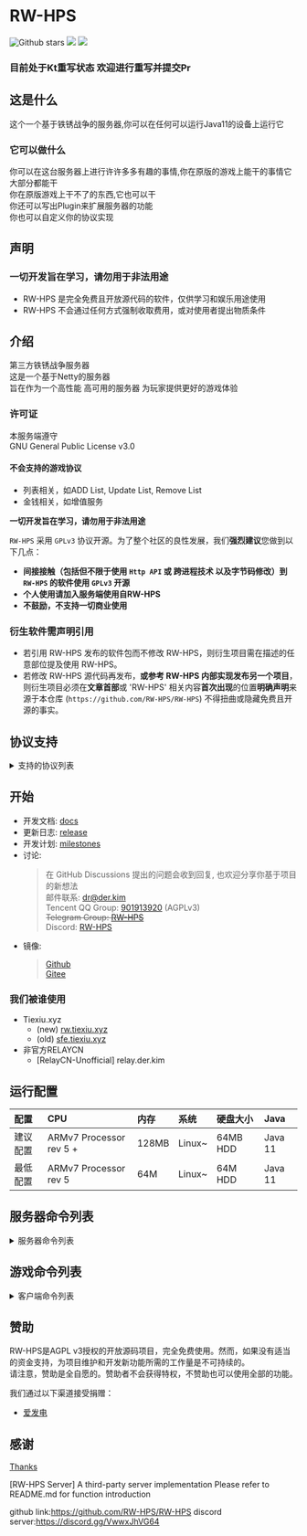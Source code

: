 # RW-HPS
![Github stars](https://img.shields.io/github/stars/RW-HPS/RW-HPS.svg)
![](https://github.com/RW-HPS/RW-HPS/actions/workflows/gradle.yml/badge.svg?branch=master)
[![](https://jitpack.io/v/RW-HPS/RW-HPS.svg)](https://jitpack.io/#RW-HPS/RW-HPS)

### **目前处于Kt重写状态 欢迎进行重写并提交Pr**

## 这是什么
这个一个基于铁锈战争的服务器,你可以在任何可以运行Java11的设备上运行它
### 它可以做什么
你可以在这台服务器上进行许许多多有趣的事情,你在原版的游戏上能干的事情它大部分都能干  
你在原版游戏上干不了的东西,它也可以干  
你还可以写出Plugin来扩展服务器的功能  
你也可以自定义你的协议实现

## 声明
### 一切开发旨在学习，请勿用于非法用途
- RW-HPS 是完全免费且开放源代码的软件，仅供学习和娱乐用途使用
- RW-HPS 不会通过任何方式强制收取费用，或对使用者提出物质条件

## 介绍
第三方铁锈战争服务器  
这是一个基于Netty的服务器  
旨在作为一个高性能 高可用的服务器 为玩家提供更好的游戏体验

### 许可证
本服务端遵守  
GNU General Public License v3.0

#### 不会支持的游戏协议
- 列表相关，如ADD List, Update List, Remove List  
- 金钱相关，如增值服务    

**一切开发旨在学习，请勿用于非法用途**  

`RW-HPS` 采用 `GPLv3` 协议开源。为了整个社区的良性发展，我们**强烈建议**您做到以下几点：

- **间接接触（包括但不限于使用 `Http API` 或 跨进程技术 以及字节码修改）到 `RW-HPS` 的软件使用 `GPLv3` 开源**
- **个人使用请加入服务端使用自RW-HPS**
- **不鼓励，不支持一切商业使用**

### 衍生软件需声明引用

- 若引用 RW-HPS 发布的软件包而不修改 RW-HPS，则衍生项目需在描述的任意部位提及使用 RW-HPS。
- 若修改 RW-HPS 源代码再发布，**或参考 RW-HPS 内部实现发布另一个项目**，则衍生项目必须在**文章首部**或 'RW-HPS' 相关内容**首次出现**的位置**明确声明**来源于本仓库 (`https://github.com/RW-HPS/RW-HPS`) 不得扭曲或隐藏免费且开源的事实。


## 协议支持

<details>
  <summary>支持的协议列表</summary>  

**消息相关**
- 团队消息
- 群发消息
- 地图位置
- 禁言

**游戏相关**
- 单位移动
- 游戏重连
- 自定义地图

**扩展功能**
- 加载插件
- 玩家跳转服务器(TODO)
- 地图生成单位

**其他**
- BanUUID
- BanIP

</details>

## 开始
- 开发文档: [docs](https://github.com/RW-HPS/RW-HPS/wiki)
- 更新日志: [release](https://github.com/RW-HPS/RW-HPS/releases)
- 开发计划: [milestones](https://github.com/RW-HPS/RW-HPS/milestones)
- 讨论:
  > 在 GitHub Discussions 提出的问题会收到回复, 也欢迎分享你基于项目的新想法  
  > 邮件联系: dr@der.kim  
  > Tencent QQ Group: [901913920](https://qm.qq.com/cgi-bin/qm/qr?k=qhJ6ekYF9pD9jO6j8H2rZw8ePAVypoU0&jump_from=webapi) (AGPLv3)    
  > <del>Telegram Group: [RW-HPS](https://t.me/RW_HPS) </del>  
  > Discord: [RW-HPS](https://discord.gg/VwwxJhVG64)
- 镜像:
  > [Github](https://github.com/RW-HPS/RW-HPS)  
  > [Gitee](https://gitee.com/derdct/RW-HPS)  

### 我们被谁使用
- Tiexiu.xyz
    - (new) [rw.tiexiu.xyz](https://rw.tiexiu.xyz)  
    - (old) [sfe.tiexiu.xyz](https://sfe.tiexiu.xyz)  
- 非官方RELAYCN
    - [RelayCN-Unofficial] relay.der.kim

## 运行配置

| 配置 		| CPU             | 内存 	| 系统 			| 硬盘大小 	| Java      |
|:--- 		|:---             |:---     |:---           |:---       |:---       |
| 建议配置 	| ARMv7 Processor rev 5 +   | 128MB      | Linux~  | 64MB HDD  | Java 11   |
| 最低配置 	| ARMv7 Processor rev 5  | 64M      | Linux~  | 64M HDD  | Java 11   |

## 服务器命令列表
<details>
  <summary>服务器命令列表</summary>  

| 命令 					 | 参数 																						 | 信息 									 |
|:--- 					 |:--- 																						 |:--- 									 |
| help 		              |                                                  										 | 获取帮助 		 |
| start                  |                                                  										 | 开启服务器 						 |
| say 		            | &lt;文字&gt;                                                  								| 用Server的名义发消息 				 |
| giveadmin              | &lt;玩家位置&gt; 																            | 转移Admin       		         |
| restart 			      | 																						| 重启服务器 				  |
| gameover 				 |  	                                                                                    | 重新开始游戏               				 |
| clearbanip          		 |                                                  										 | 清理被ban的ip               	 |
| admin          		 |&lt;add/remove&gt; &lt;PlayerSite&gt;                                                  										 | 设置admin               			 |
| clearbanuuid          		 |                               	   											 | 清除被ban的uuid               			 |
| clearbanall          		 |                               	   											 | 清空ban               			 |
| ban          		 | &lt;PlayerSerialNumber&gt;                                 	   											 | 禁止某人               			 |
| mute          		 |  &lt;PlayerSerialNumber&gt;  &lt;Time/s&gt;                             	   											 | 禁言某人               			 |
| kick          		 |  &lt;PlayerSerialNumber&gt;  &lt;Time/s&gt;                             	   											 | 踢出               			 |
| isafk          		 |  &lt;off/on&gt;                             	   											 | 是否启用AFK               			 |
| plugins          		 |                               	   											 | 查看插件列表               			 |
| players          		 |                               	   											 | 查看玩家列表               			 |
| kill          		 | &lt;PlayerSerialNumber&gt;                              	   											 | 杀死玩家               			 |
| clearmuteall          		 |                               	   											 | 取消全部禁言               			 |
| maps          		 |                               	   											 | 查看Custom Map               			 |
| reloadmaps          		 |                               	   											 | 重新加载地图               			 |
| stop          		 |                               	   											 | 停止服务器               			 |
抱歉 或许有更多的命令没有被加入 因为文档没有时间更新  
</details>

## 游戏命令列表
<details>
  <summary>客户端命令列表</summary>  

| 命令 			| 参数 												 | 信息 										 |
|:---           |:--- 												 |:--- 										 |
| help      |   | 获取帮助 									 |
这里的命令我建议自己在服务端测试 不多写  
抱歉 或许有更多的命令没有被加入 因为文档没有时间更新  
</details>

## 赞助
RW-HPS是AGPL v3授权的开放源码项目，完全免费使用。然而，如果没有适当的资金支持，为项目维护和开发新功能所需的工作量是不可持续的。  
请注意，赞助是全自愿的。赞助者不会获得特权，不赞助也可以使用全部的功能。

我们通过以下渠道接受捐赠：  
+ [爱发电](https://afdian.net/@derdct)

## 感谢
[Thanks](https://github.com/RW-HPS/RW-HPS/blob/master/Thanks-CN.md)

[RW-HPS Server]
A third-party server implementation
Please refer to README.md for function introduction

github link:https://github.com/RW-HPS/RW-HPS
discord server:https://discord.gg/VwwxJhVG64
